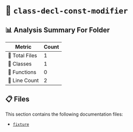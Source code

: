 # 📁 `class-decl-const-modifier`

## 📊 Analysis Summary For Folder

| Metric | Count |
|--------|-------|
| 📁 Total Files | 1 |
| 🧱 Classes | 1 |
| 🔧 Functions | 0 |
| 🔢 Line Count | 2 |


## 📋 Files

This section contains the following documentation files:

- [`fixture`](./fixture.md)